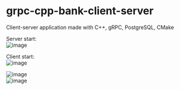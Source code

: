 # grpc-cpp-bank-client-server
Client-server application made with C++, gRPC, PostgreSQL, CMake  



Server start:  
![image](https://github.com/user-attachments/assets/f053acdd-4a25-4589-b9a5-494530e3933f)

Client start:  
![image](https://github.com/user-attachments/assets/371c25bb-f70e-4a9c-9e39-16bcf11eccb7)

  ![image](https://github.com/user-attachments/assets/41ac489c-b8e4-4d33-86a2-19df61b6c66a)  
  ![image](https://github.com/user-attachments/assets/314b5093-8b8d-4d6f-a316-210d2afb0a79)


  
